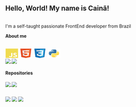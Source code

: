 ## Hello, World! My name is Cainã! 
<br />
I'm a self-taught passionate FrontEnd developer from Brazil

**About me**
<div style="display: inline_block"><br>
  <code><img align="center" alt="Cainã-JavaScript" height="30" width="40" src="https://raw.githubusercontent.com/devicons/devicon/master/icons/javascript/javascript-plain.svg"></code>
  <code><img align="center" alt="Cainã-HTML" height="30" width="40" src="https://raw.githubusercontent.com/devicons/devicon/master/icons/html5/html5-original.svg"></code>
  <code><img align="center" alt="Cainã-CSS" height="30" width="40" src="https://raw.githubusercontent.com/devicons/devicon/master/icons/css3/css3-original.svg"></code>
  <code><img align="center" alt="Cainã-Python" height="30" width="40" src="https://raw.githubusercontent.com/devicons/devicon/master/icons/python/python-original.svg"></code>
</div>

<a href="https://beacons.ai/caiaikkj">
  <img align="center" src="https://github-readme-stats.vercel.app/api?username=caiaikkj&rank_icon=github&show_icons=true&include_all_commits=true&theme=shadow_red" />
</a>
<a href="https://beacons.ai/caiaikkj">
  <img align="center" src="https://github-readme-stats.vercel.app/api/top-langs?username=caiaikkj&layout=compact&langs_count=8&card_width=320&theme=shadow_red" />
</a>

#### Repositories
<a href="https://github.com/caiaikkj/starbucks-study">
  <img height=100 align="center" src="https://github-readme-stats.vercel.app/api/pin/?username=caiaikkj&repo=starbucks-study&theme=shadow_red" />
</a>
<a href="https://github.com/caiaikkj/qrcodegenerator">
  <img height=100 align="center" src="https://github-readme-stats.vercel.app/api/pin/?username=caiaikkj&repo=qrcodegenerator&theme=shadow_red" />
</a>

##

<div>
 	<a href="https://www.twitch.tv/caiaikkj" target="_blank"><img src="https://img.shields.io/badge/Twitch-9146FF?style=for-the-badge&logo=twitch&logoColor=white" target="_blank"></a> 
  <a href = "mailto:contato.cainacauss@gmail.com"><img src="https://img.shields.io/badge/-Gmail-%23333?style=for-the-badge&logo=gmail&logoColor=white" target="_blank"></a>
  <a href="https://www.linkedin.com/in/cainacauss/" target="_blank"><img src="https://img.shields.io/badge/-LinkedIn-%230077B5?style=for-the-badge&logo=linkedin&logoColor=white" target="_blank"></a> 
</div>

###

